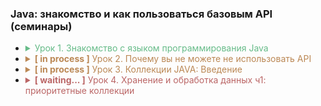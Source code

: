 ### Java: знакомство и как пользоваться базовым API (семинары)

- <details><summary style="color: #6b8">Урок 1. Знакомство с языком программирования Java</summary>

    - [Работа во время семинара](https://github.com/crasher307/java/tree/master/lesson1/work)
        - [pr1](https://github.com/crasher307/java/blob/master/lesson1/work/pr1.java) - Дан массив чисел, нужно сформировать новую выборку только из четных чисел.
    - [Домашнее задание](https://github.com/crasher307/java/tree/master/lesson1/homework)
        - [pr1](https://github.com/crasher307/java/blob/master/lesson1/homework/pr1.java) - Написать программу вычисления n-ого треугольного числа ([wiki](https://ru.wikipedia.org/wiki/Треугольное_число)).
    </details>

- <details><summary style="color: #b85"><b>[ in process ]</b> Урок 2. Почему вы не можете не использовать API</summary>

    - [Работа во время семинара](https://github.com/crasher307/java/tree/master/lesson2/work)
        - ~~[pr1](https://github.com/crasher307/java/blob/master/lesson2/work/pr1.java) - Написать метод, который вернет строку длины N, которая состоит из чередующихся символов c1 и c2, начиная с c1.~~
        - ~~[pr2](https://github.com/crasher307/java/blob/master/lesson2/work/pr2.java) - Написать метод, который сжимает строку.~~
        - ~~[pr3](https://github.com/crasher307/java/blob/master/lesson2/work/pr3.java) - Написать метод, который принимает на вход строку (String) и определяет является ли строка палиндромом (возвращает boolean значение).~~
        - ~~[pr4](https://github.com/crasher307/java/blob/master/lesson2/work/pr4.java) - Написать метод, который составит строку, состоящую из 100 повторений слова TEST и метод, который запишет эту строку в простой текстовый файл, обработайте исключения.~~
        - ~~[pr5](https://github.com/crasher307/java/blob/master/lesson2/work/pr5.java)~~
          - ~~Написать метод, который вернет содержимое текущей папки в виде массива строк.~~
          - ~~Написать метод, который запишет массив, возвращенный предыдущим методом в файл.~~
          - ~~Обработать ошибки с помощью try-catch конструкции. В случае возникновения исключения, оно должно записаться в лог-файл.~~
    - [Домашнее задание](https://github.com/crasher307/java/tree/master/lesson2/homework)
        - [pr1](https://github.com/crasher307/java/blob/master/lesson2/homework/pr1.java) - Дана строка sql-запроса "select * from students where ". Сформируйте часть WHERE этого запроса, используя StringBuilder.
        - [pr2](https://github.com/crasher307/java/blob/master/lesson2/homework/pr2.java) - Реализуйте алгоритм сортировки пузырьком числового массива, результат после каждой итерации запишите в лог-файл.
        - ~~[pr3 **](https://github.com/crasher307/java/blob/master/lesson2/homework/pr3.java) - Дана json строка (можно сохранить в файл и читать из файла).~~
          - ~~Написать метод(ы), который распарсит json и, используя StringBuilder, создаст строки вида: Студент [фамилия] получил [оценка] по предмету [предмет].~~
        - ~~[pr4 **](https://github.com/crasher307/java/blob/master/lesson2/homework/pr4.java) - Реализуйте простой калькулятор, с консольным интерфейсом. К калькулятору добавить логирование.~~
    </details>

- <details><summary style="color: #b85"><b>[ in process ]</b> Урок 3. Коллекции JAVA: Введение</summary>

    - [Работа во время семинара](https://github.com/crasher307/java/tree/master/lesson3/work)
        - ~~[pr1](https://github.com/crasher307/java/blob/master/lesson3/work/pr1.java) - ???~~
    - [Домашнее задание](https://github.com/crasher307/java/tree/master/lesson3/homework)
        - ~~[pr1](https://github.com/crasher307/java/blob/master/lesson3/homework/pr1.java) - ???~~
    </details>

- <details><summary style="color: #b66"><b>[ waiting... ]</b> Урок 4. Хранение и обработка данных ч1: приоритетные коллекции</summary>

    - [Работа во время семинара](https://github.com/crasher307/java/tree/master/lesson4/work)
        - ~~[pr1](https://github.com/crasher307/java/blob/master/lesson4/work/pr1.java) - ???~~
    - [Домашнее задание](https://github.com/crasher307/java/tree/master/lesson4/homework)
        - ~~[pr1](https://github.com/crasher307/java/blob/master/lesson4/homework/pr1.java) - ???~~
    </details>